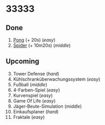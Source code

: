 # 33333

## Done
1. [Pong](https://github.com/alexvoedi/33333_pong) (+ 20s) (_easy_)
2. [Spider](https://github.com/alexvoedi/33333_spider) (+ 10m20s) (_middle_)

## Upcoming

3. Tower Defense (_hard_)
4. Kühlschranküberwachungssystem (_easy_)
5. Fußball (_middle_)
6. 4-Farben-Spiel (_easy_)
7. Kurvenspiel (_easy_)
8. Game Of Life (_easy_)
9. Jäger-Beute-Simulation (_middle_)
10. Einkaufsplaner (_hard_)
11. Fraktale (_easy_)
